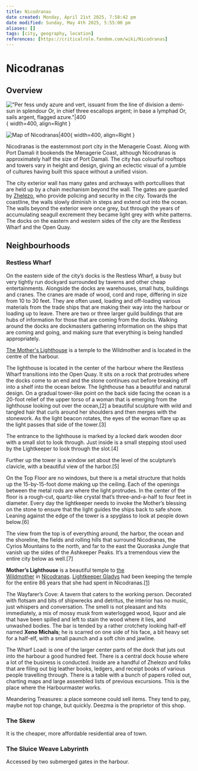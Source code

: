 ```yaml
---
title: Nicodranas
date created: Monday, April 21st 2025, 7:58:42 pm
date modified: Sunday, May 4th 2025, 5:55:00 pm
aliases: []
tags: [city, geography, location]
references: [https://criticalrole.fandom.com/wiki/Nicodranas]
---
```


# Nicodranas

## Overview

!["Per fess undy azure and vert, issuant from the line of division a demi-sun in splendour Or, in chief three escallops argent; in base a lymphad Or, sails argent, flagged azure."|400](../../../assets/images/crest-nicodranas.png){ width=400, align=Right }

![Map of Nicodranas|400](../../../assets/maps/map-nicodranas.png){ width=400, align=Right }

Nicodranas is the easternmost port city in the Menagerie Coast. Along with Port Damali it bookends the Menagerie Coast, although Nicodranas is approximately half the size of Port Damali. The city has colourful rooftops and towers vary in height and design, giving an eclectic visual of a jumble of cultures having built this space without a unified vision.

The city exterior wall has many gates and archways with portcullises that are held up by a chain mechanism beyond the wall. The gates are guarded by [Zhelezo](../../factions/clovis-concord.md#Zhelezo), who provide policing and security in the city. Towards the coastline, the walls slowly diminish in steps and extend out into the ocean. The walls beyond the exterior were once grey, but through the years of accumulating seagull excrement they became light grey with white patterns. The docks on the eastern and western sides of the city are the Restless Wharf and the Open Quay.

## Neighbourhoods

### Restless Wharf

On the eastern side of the city’s docks is the Restless Wharf, a busy but very tightly run dockyard surrounded by taverns and other cheap entertainments. Alongside the docks are warehouses, small huts, buildings and cranes. The cranes are made of wood, cord and rope, differing in size from 10 to 30 feet. They are often used, loading and off-loading various materials from the trade ships that are making their way into the harbour or loading up to leave. There are two or three larger guild buildings that are hubs of information for those that are coming from the docks. Walking around the docks are dockmasters gathering information on the ships that are coming and going, and making sure that everything is being handled appropriately.

[The Mother's Lighthouse](https://criticalrole.fandom.com/wiki/Mother%27s_Lighthouse) is a temple to the Wildmother and is located in the centre of the harbour.

The lighthouse is located in the center of the harbour where the Restless Wharf transitions into the Open Quay. It sits on a rock that protrudes where the docks come to an end and the stone continues out before breaking off into a shelf into the ocean below. The lighthouse has a beautiful and natural design. On a gradual tower-like point on the back side facing the ocean is a 20-foot relief of the upper torso of a woman that is emerging from the lighthouse looking out over the ocean,[2] a beautiful sculpture with wild and tangled hair that curls around her shoulders and then merges with the stonework. As the light beacon rotates, the eyes of the woman flare up as the light passes that side of the tower.[3]

The entrance to the lighthouse is marked by a locked dark wooden door with a small slot to look through. Just inside is a small stepping stool used by the Lightkeeper to look through the slot.[4]

Further up the tower is a window set about the level of the sculpture’s clavicle, with a beautiful view of the harbor.[5]

On the Top Floor are no windows, but there is a metal structure that holds up the 15-by-15-foot dome making up the ceiling. Each of the openings between the metal rods are where the light protrudes. In the center of the floor is a rough-cut, quartz-like crystal that’s three-and-a-half to four feet in diameter. Every day the lightkeeper needs to invoke the Mother’s blessing on the stone to ensure that the light guides the ships back to safe shore. Leaning against the edge of the tower is a spyglass to look at people down below.[6]

The view from the top is of everything around, the harbor, the ocean and the shoreline, the fields and rolling hills that surround Nicodranas, the Cyrios Mountains to the north, and far to the east the Quoraska Jungle that vanish up the sides of the Ashkeeper Peaks. It’s a tremendous view the entire city below as well.[7]

**Mother’s Lighthouse** is a beautiful temple to [the Wildmother](https://criticalrole.fandom.com/wiki/The_Wildmother "The Wildmother") in [Nicodranas](https://criticalrole.fandom.com/wiki/Nicodranas "Nicodranas"). [Lightkeeper Gladys](https://criticalrole.fandom.com/wiki/Gladys "Gladys") had been keeping the temple for the entire 86 years that she had spent in Nicodranas.[[1]](https://criticalrole.fandom.com/wiki/Mother%27s_Lighthouse#cite_note-2)

The Wayfarer’s Cove: A tavern that caters to the working person. Decorated with flotsam and bits of shipwrecks and detritus, the interior has no music, just whispers and conversation. The smell is not pleasant and hits immediately, a mix of mossy musk from waterlogged wood, liquor and ale that have been spilled and left to stain the wood where it lies, and unwashed bodies. The bar is tended by a rather crotchety looking half-elf named **Xeno Michals**; he is scarred on one side of his face, a bit heavy set for a half-elf, with a small paunch and a soft chin and jawline.

The Wharf Load: is one of the larger center parts of the dock that juts out into the harbour a good hundred feet. There is a central dock house where a lot of the business is conducted. Inside are a handful of Zhelezo and folks that are filing out big leather books, ledgers, and receipt books of various people travelling through. There is a table with a bunch of papers rolled out, charting maps and large assembled lists of previous excursions. This is the place where the Harbourmaster works.

Meandering Treasures: a place someone could sell items. They tend to pay, maybe not top change, but quickly. Deezma is the proprietor of this shop.

### The Skew

It is the cheaper, more affordable residential area of town.

### The Sluice Weave Labyrinth

Accessed by two submerged gates in the harbour.
